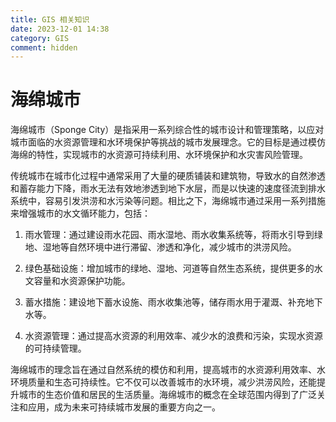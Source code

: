 ```yaml
---
title: GIS 相关知识
date: 2023-12-01 14:38
category: GIS
comment: hidden
---
```


# 海绵城市

海绵城市（Sponge City）是指采用一系列综合性的城市设计和管理策略，以应对城市面临的水资源管理和水环境保护等挑战的城市发展理念。它的目标是通过模仿海绵的特性，实现城市的水资源可持续利用、水环境保护和水灾害风险管理。

传统城市在城市化过程中通常采用了大量的硬质铺装和建筑物，导致水的自然渗透和蓄存能力下降，雨水无法有效地渗透到地下水层，而是以快速的速度径流到排水系统中，容易引发洪涝和水污染等问题。相比之下，海绵城市通过采用一系列措施来增强城市的水文循环能力，包括：

1. 雨水管理：通过建设雨水花园、雨水湿地、雨水收集系统等，将雨水引导到绿地、湿地等自然环境中进行滞留、渗透和净化，减少城市的洪涝风险。

2. 绿色基础设施：增加城市的绿地、湿地、河道等自然生态系统，提供更多的水文容量和水资源保护功能。

3. 蓄水措施：建设地下蓄水设施、雨水收集池等，储存雨水用于灌溉、补充地下水等。

4. 水资源管理：通过提高水资源的利用效率、减少水的浪费和污染，实现水资源的可持续管理。

海绵城市的理念旨在通过自然系统的模仿和利用，提高城市的水资源利用效率、水环境质量和生态可持续性。它不仅可以改善城市的水环境，减少洪涝风险，还能提升城市的生态价值和居民的生活质量。海绵城市的概念在全球范围内得到了广泛关注和应用，成为未来可持续城市发展的重要方向之一。